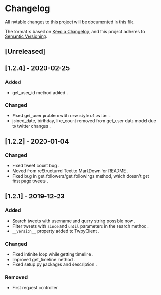 # Changelog

All notable changes to this project will be documented in this file.

The format is based on [Keep a Changelog](https://keepachangelog.com/en/1.0.0/),
and this project adheres to [Semantic Versioning](https://semver.org/spec/v2.0.0.html).

## [Unreleased]

## [1.2.4] - 2020-02-25

### Added
- get_user_id method added .

### Changed

- Fixed get_user problem with new style of twitter .
- joined_date, birthday, like_count removed from get_user data model due to twitter changes .


## [1.2.2] - 2020-01-04

### Changed

- Fixed tweet count bug .
- Moved from reStructured Text to MarkDown for README .
- Fixed bug in get_followers/get_followings method, which doesn't get first page tweets .

## [1.2.1] - 2019-12-23

### Added

- Search tweets with username and query string possible now .
- Filter tweets with `since` and `until` parameters in the search method .
- `__version__` property added to TwpyClient .


### Changed

- Fixed infinite loop while getting timeline .
- Improved get_timeline method .
- Fixed setup.py packages and description .



### Removed

- First request controller
